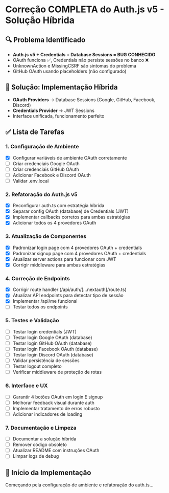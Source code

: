 # Correção COMPLETA do Auth.js v5 - Solução Híbrida

## 🔍 Problema Identificado
- **Auth.js v5 + Credentials + Database Sessions = BUG CONHECIDO**
- OAuth funciona ✅, Credentials não persiste sessões no banco ❌  
- UnknownAction e MissingCSRF são sintomas do problema
- GitHub OAuth usando placeholders (não configurado)

## 🎯 Solução: Implementação Híbrida
- **OAuth Providers** → Database Sessions (Google, GitHub, Facebook, Discord)
- **Credentials Provider** → JWT Sessions  
- Interface unificada, funcionamento perfeito

## ✅ Lista de Tarefas

### 1. Configuração de Ambiente
- [x] Configurar variáveis de ambiente OAuth corretamente
- [ ] Criar credenciais Google OAuth
- [ ] Criar credenciais GitHub OAuth  
- [ ] Adicionar Facebook e Discord OAuth
- [ ] Validar .env.local

### 2. Refatoração do Auth.js v5
- [x] Reconfigurar auth.ts com estratégia híbrida
- [x] Separar config OAuth (database) de Credentials (JWT)
- [x] Implementar callbacks corretos para ambas estratégias
- [x] Adicionar todos os 4 provedores OAuth

### 3. Atualização de Componentes
- [x] Padronizar login page com 4 provedores OAuth + credentials
- [x] Padronizar signup page com 4 provedores OAuth + credentials  
- [x] Atualizar server actions para funcionar com JWT
- [x] Corrigir middleware para ambas estratégias

### 4. Correção de Endpoints
- [x] Corrigir route handler (/api/auth/[...nextauth]/route.ts)
- [x] Atualizar API endpoints para detectar tipo de sessão
- [x] Implementar /api/me funcional
- [ ] Testar todos os endpoints

### 5. Testes e Validação
- [ ] Testar login credentials (JWT)
- [ ] Testar login Google OAuth (database)  
- [ ] Testar login GitHub OAuth (database)
- [ ] Testar login Facebook OAuth (database)
- [ ] Testar login Discord OAuth (database)
- [ ] Validar persistência de sessões
- [ ] Testar logout completo
- [ ] Verificar middleware de proteção de rotas

### 6. Interface e UX
- [ ] Garantir 4 botões OAuth em login E signup
- [ ] Melhorar feedback visual durante auth
- [ ] Implementar tratamento de erros robusto
- [ ] Adicionar indicadores de loading

### 7. Documentação e Limpeza
- [ ] Documentar a solução híbrida
- [ ] Remover código obsoleto
- [ ] Atualizar README com instruções OAuth
- [ ] Limpar logs de debug

## 🚀 Início da Implementação
Começando pela configuração de ambiente e refatoração do auth.ts...
